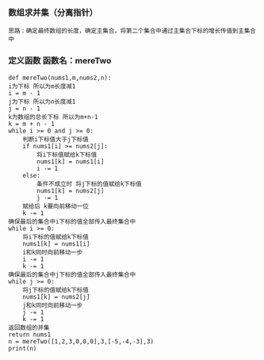 ### 数组求并集（分离指针）
    思路：确定最终数组的长度，确定主集合，将第二个集合中通过主集合下标的增长传值到主集合中

### 定义函数  函数名：mereTwo
    def mereTwo(nums1,m,nums2,n):
    i为下标 所以为m长度减1
    i = m - 1
    j为下标 所以为n长度减1
    j = n - 1
    k为数组的总长下标 所以为m+n-1
    k = m + n - 1
    while i >= 0 and j >= 0:
        判断i下标值大于j下标值
        if nums1[i] >= nums2[j]:
            将i下标值赋给k下标值
            nums1[k] = nums1[i]
            i -= 1
        else:
            条件不成立时 将j下标的值赋给k下标值
            nums1[k] = nums2[j]
            j -= 1
        赋给后 k要向前移动一位
        k -= 1
    确保最后的集合中i下标的值全部传入最终集合中
    while i >= 0:
        将i下标的值赋给k下标值
        nums1[k] = nums1[i]
        i和k同时向前移动一步
        i -= 1
        k -= 1
    确保最后的集合中j下标的值全部传入最终集合中
    while j >= 0:
        将j下标的值赋给k下标值
        nums1[k] = nums2[j]
        j和k同时向前移动一步
        j -= 1
        k -= 1
    返回数组的并集
    return nums1
    n = mereTwo([1,2,3,0,0,0],3,[-5,-4,-3],3)
    print(n)


